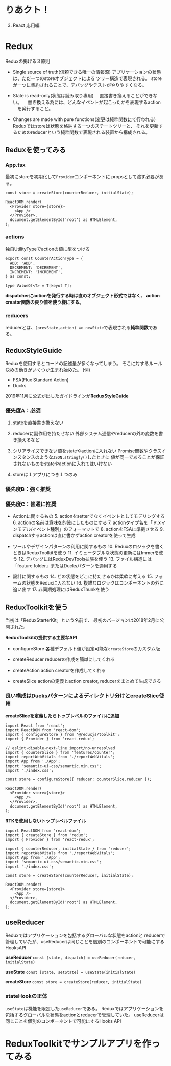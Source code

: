 # りあクト！

3. React 応用編

# Redux
Reduxの掲げる３原則
- Single source of truth(信頼できる唯一の情報源)
  アプリケーションの状態は、ただ一つのstoreオブジェクトによる
  ツリー構造で表現される。
  storeが一つに集約されることで、デバッグやテストがやりやすくなる。

- State is read-only(状態は読み取り専用)
　直接書き換えることができない。
　書き換える為には、どんなイベントが起こったかを表現するaction
　を発行すること。

- Changes are made with pure functions(変更は純粋関数にて行われる)
  Reduxではstoreは状態を格納する一つのステートツリーと、
  それを更新するためのreducerという純粋関数で表現される装置から構成される。

## Reduxを使ってみる

### App.tsx

最初にstoreを初期化して`Provider`コンポーネントに
propsとして渡す必要がある。

```tsx
const store = createStore(counterReducer, initialState);

ReactDOM.render(
  <Provider store={store}>
    <App />
  </Provider>,
  document.getElementById('root') as HTMLElement,
);
```
### actions

独自UtilityTypeでactionの値に型をつける

```tsx
export const CounterActionType = {
  ADD: 'ADD',
  DECREMENT: 'DECREMENT',
  INCREMENT: 'INCREMENT',
} as const;

type ValueOf<T> = T[keyof T];
```

**dispatcherにactionを発行する時は直のオブジェクト形式ではなく、
action creator関数の戻り値を使う様にする。**

### reducers

reducerとは、`(prevState,action) => newState`で表現される**純粋関数**である。

## ReduxStyleGuide
Reduxを使用するとコードの記述量が多くなってしまう。
そこに対するルール決めの動きがいくつか生まれ始めた。
(例)
- FSA(Flux Standard Action)
- Ducks

2019年11月に公式が出したガイドラインが**ReduxStyleGuide**

### 優先度A：必須
1. stateを直接書き換えない
  
2. reducerに副作用を持たせない
   外部システム通信やreducerの外の変数を書き換えるなど

3. シリアライズできない値をstateやactionに入れない
  Promise関数やクラスインスタンスのような`JSON.stringfy()`したときに
  値が同一であることが保証されないものをstateやactionに入れてはいけない

4. storeは１アプリにつき１つのみ

### 優先度B：強く推奨
### 優先度C：普通に推奨
- Actionに関するもの
  5. actionをsetterでなくイベントとしてモデリングする
  6. actionの名前は意味を的確にしたものにする
  7. actionタイプ名を「ドメインモデル/イベント種別」のフォーマットで
  8. actionをFSAに準拠させる
  9. dispatchするactionは直に書かずaction creatorを使って生成

- ツールやデザインパターンの利用に関するもの
  10. Reduxのロジックを書くときはReduxToolkitを使う
  11. イミュータブルな状態の更新にはImmerを使う
  12. デバッグにはReduxDevTools拡張を使う
  13. ファイル構造には「feature folder」またはDucksパターンを適用する

- 設計に関するもの
  14. どの状態をどこに持たせるかは柔軟に考える
  15. フォームの状態をReduxに入れない
  16. 複雑なロジックはコンポーネントの外に追い出す
  17. 非同期処理にはReduxThunkを使う

## ReduxToolkitを使う
当初は「ReduxStarterKit」という名前で、
最初のバージョンは2018年2月に公開された。

**ReduxToolkitの提供する主要なAPI**
- configureStore
  各種デフォルト値が設定可能な`createStore`のカスタム版

- createReducer
  reducerの作成を簡単にしてくれる

- createAction
  action creatorを作成してくれる

- createSlice
  actionの定義とaction creator, reducerをまとめて生成できる

### 良い構成はDucksパターンによるディレクトリ分けとcreateSlice使用
**createSliceを定義したらトップレベルのファイルに追加**

```tsx
import React from 'react';
import ReactDOM from 'react-dom';
import { configureStore } from '@reduxjs/toolkit';
import { Provider } from 'react-redux';

// eslint-disable-next-line import/no-unresolved
import { counterSlice } from 'features/counter';
import reportWebVitals from './reportWebVitals';
import App from './App';
import 'semantic-ui-css/semantic.min.css';
import './index.css';

const store = configureStore({ reducer: counterSlice.reducer });

ReactDOM.render(
  <Provider store={store}>
    <App />
  </Provider>,
  document.getElementById('root') as HTMLElement,
);
```

**RTKを使用しないトップレベルファイル**

```tsx
import ReactDOM from 'react-dom';
import { createStore } from 'redux';
import { Provider } from 'react-redux';

import { counterReducer, initialState } from 'reducer';
import reportWebVitals from './reportWebVitals';
import App from './App';
import 'semantic-ui-css/semantic.min.css';
import './index.css';

const store = createStore(counterReducer, initialState);

ReactDOM.render(
  <Provider store={store}>
    <App />
  </Provider>,
  document.getElementById('root') as HTMLElement,
);
```

## useReducer
Reduxではアプリケーションを包括するグローバルな状態をactionと
reducerで管理していたが、useReducerは同じことを個別のコンポーネントで可能にするHooksAPI

**useReducer**
`const [state, dispatch] = useReducer(reducer, initialState)`

**useState**
`const [state, setState] = useState(initialState)`

**createStore**
`const store = createStore(reducer, initialState)`

### stateHookの正体

`useState`は機能を限定した`useReducer`である。
Reduxではアプリケーションを包括するグローバルな状態をactionとreducerで管理していた。
useReducerは同じことを個別のコンポーネントで可能にするHooks API


# ReduxToolkitでサンプルアプリを作ってみる

